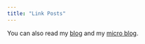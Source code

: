 ```yaml
---
title: "Link Posts"
---
```

<aside>
You can also read my <a href="/blog/">blog</a> and my <a href="https://social.jasonheppler.org">micro blog</a>.
</aside>